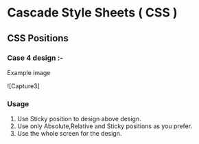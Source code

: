 # Cascade Style Sheets ( CSS )
## CSS Positions
### Case 4 design :-
Example image 

<!-- USAGE EXAMPLES -->

![Capture3]
### Usage
01. Use Sticky position to design above design.
02. Use only Absolute,Relative and Sticky positions as you prefer.
03. Use the whole screen for the design.

